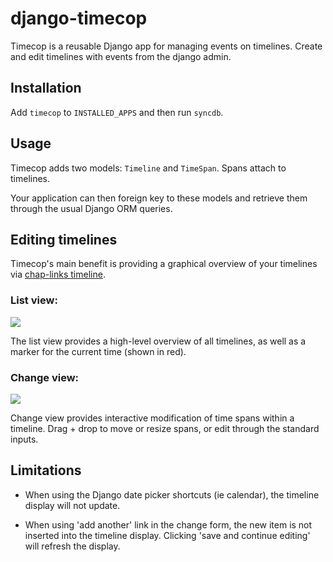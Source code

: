 django-timecop
==============

Timecop is a reusable Django app for managing events on timelines. Create and
edit timelines with events from the django admin.


Installation
------------

Add `timecop` to `INSTALLED_APPS` and then run `syncdb`.


Usage
-----

Timecop adds two models: `Timeline` and `TimeSpan`. Spans attach to timelines.

Your application can then foreign key to these models and retrieve them through
the usual Django ORM queries.


Editing timelines
-----------------

Timecop's main benefit is providing a graphical overview of your timelines via
[chap-links timeline](http://almende.github.io/chap-links-library/timeline.html).


### List view:

<img src="https://raw.github.com/sibsibsib/django-timecop/master/docs/images/admin-timeline-changelist.png">

The list view provides a high-level overview of all timelines, as well as a
marker for the current time (shown in red).


### Change view:

<img src="https://raw.github.com/sibsibsib/django-timecop/master/docs/images/admin-timeline-changeform.png">

Change view provides interactive modification of time spans within a timeline.
Drag + drop to move or resize spans, or edit through the standard inputs.


Limitations
-----------

* When using the Django date picker shortcuts (ie calendar), the timeline
display will not update.

* When using 'add another' link in the change form, the new item is not inserted
into the timeline display. Clicking 'save and continue editing' will refresh
the display.

